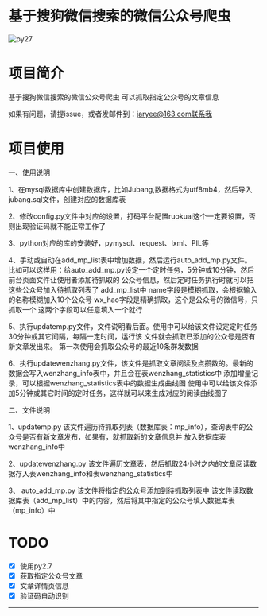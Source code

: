 基于搜狗微信搜索的微信公众号爬虫
===


![py27](https://camo.githubusercontent.com/392a32588691a8418368a51ff33a12d41f11f0a9/68747470733a2f2f696d672e736869656c64732e696f2f62616467652f707974686f6e2d322e372d6666363962342e737667)

# 项目简介
基于搜狗微信搜索的微信公众号爬虫
可以抓取指定公众号的文章信息

如果有问题，请提issue，或者发邮件到：jaryee@163.com联系我


# 项目使用

一、使用说明

1、在mysql数据库中创建数据库，比如Jubang,数据格式为utf8mb4，然后导入jubang.sql文件，创建对应的数据库表

2、修改config.py文件中对应的设置，打码平台配置ruokuai这个一定要设置，否则出现验证码就不能正常工作了

3、python对应的库的安装好，pymysql、request、lxml、PIL等

4、手动或自动在add_mp_list表中增加数据，然后运行auto_add_mp.py文件。
   比如可以这样用：给auto_add_mp.py设定一个定时任务，5分钟或10分钟，然后前台页面文件让使用者添加待抓取的
   公众号信息，然后定时任务执行时就可以把这些公众号加入待抓取列表了
   add_mp_list中
   name字段是模糊抓取，会根据输入的名称模糊加入10个公众号
   wx_hao字段是精确抓取，这个是公众号的微信号，只抓取一个
   这两个字段可以任意填入一个就行

5、执行updatemp.py文件，文件说明看后面。使用中可以给该文件设定定时任务30分钟或其它间隔，每隔一定时间，运行该
   文件就会抓取已添加的公众号是否有新文章发出来。
   第一次使用会抓取公众号的最近10条群发数据

6、执行updatewenzhang.py文件，该文件是抓取文章阅读及点攒数的。最新的数据会写入wenzhang_info表中，并且会在表wenzhang_statistics中
   添加增量记录，可以根据wenzhang_statistics表中的数据生成曲线图
   使用中可以给该文件添加5分钟或其它时间的定时任务，这样就可以来生成对应的阅读曲线图了

二、文件说明

1、updatemp.py
该文件遍历待抓取列表（数据库表：mp_info），查询表中的公众号是否有新文章发布，如果有，就抓取新的文章信息并
放入数据库表wenzhang_info中

2、updatewenzhang.py
该文件遍历文章表，然后抓取24小时之内的文章阅读数据存入表wenzhang_info和表wenzhang_statistics中

3、 auto_add_mp.py
该文件将指定的公众号添加到待抓取列表中
该文件读取数据库表（add_mp_list）中的内容，然后将其中指定的公众号填入数据库表（mp_info）中



# TODO
- [x] 使用py2.7
- [x] 获取指定公众号文章
- [x] 文章详情页信息
- [x] 验证码自动识别

---